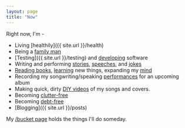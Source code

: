 ```yaml
---
layout: page
title: "Now"
---
```


Right now, I'm -

  - Living [healthily]({{ site.url }}/health)
  - Being a [family man]({{site.url}}/family-first)
  - [Testing]({{ site.url }}/testing) and [developing]({{site.url}}/how-to-think) software
  - Writing and performing [stories]({{site.url}}/stories), [speeches]({{site.url}}/public-speaking-and-living-with-fear),  and [jokes]({{site.url}}/comedy)
  - [Reading books]({{site.url}}/book-notes), [learning]({{site.url}}/meta-learning) new things, expanding my [mind]({{site.url}}/metacognition)
  - Recording my songwriting/speaking [performances]({{site.url}}/writing-vs-performing) for an upcoming album
  - Making quick, dirty [DIY videos](https://www.youtube.com/playlist?list=PLEP0Foq1SruN9ZA-dz9VbSYaLCF1gWnVP) of my songs and covers.
  - Becoming [clutter-free]({{site.url}}/clutter)
  - Becoming [debt-free]({{site.url}}/debt)
  - [Blogging]({{ site.url }}/posts)

My [/bucket page]({{site.url}}/bucket) holds the things I'll do someday.
